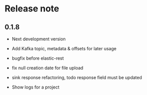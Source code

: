 # Release note

## 0.1.8
* Next development version

* Add Kafka topic, metadata & offsets for later usage

* bugfix before elastic-rest

* fix null creation date for file upload

* sink response refactoring, todo response field must be updated

* Show logs for a project

